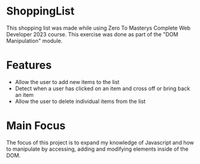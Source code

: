 # ShoppingList
 
This shopping list was made while using Zero To Masterys Complete Web Developer 2023 course. This exercise was done as part of the "DOM Manipulation" module.

# Features
 * Allow the user to add new items to the list
 * Detect when a user has clicked on an item and cross off or bring back an item
 * Allow the user to delete individual items from the list

# Main Focus
The focus of this project is to expand my knowledge of Javascript and how to manipulate by accessing, adding and modifying elements inside of the DOM.
